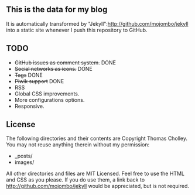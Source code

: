 ## This is the data for my blog

It is automatically transformed by "Jekyll":http://github.com/mojombo/jekyll into a static site whenever I push this repository to GitHub.

## TODO

* ~~GitHub issues as comment system.~~ DONE
* ~~Social networks as icons.~~ DONE
* ~~Tags~~ DONE
* ~~Piwik support~~ DONE
* RSS
* Global CSS improvements.
* More configurations options.
* Responsive.

## License

The following directories and their contents are Copyright Thomas Cholley. You may not reuse anything therein without my permission:

* _posts/
* images/

All other directories and files are MIT Licensed. Feel free to use the HTML and CSS as you please. If you do use them, a link back to http://github.com/mojombo/jekyll would be appreciated, but is not required.